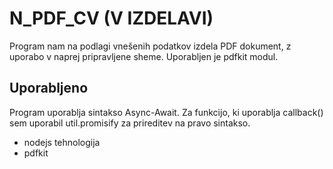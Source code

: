 # N_PDF_CV (V IZDELAVI)

Program nam na podlagi vnešenih podatkov izdela PDF dokument, z uporabo v naprej pripravljene sheme. Uporabljen je pdfkit modul.



## Uporabljeno

Program uporablja sintakso Async-Await. Za funkcijo, ki uporablja callback() sem uporabil util.promisify za prireditev na pravo sintakso.

* nodejs tehnologija
* pdfkit

